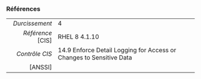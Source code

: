 ### Références

|                 |    |
|----------------:|:---|
|   *Durcissement*| 4 |
|*Référence* [CIS]| RHEL 8 4.1.10 |
|   *Contrôle CIS*| 14.9 Enforce Detail Logging for Access or Changes to Sensitive Data |
|          [ANSSI]|  |
